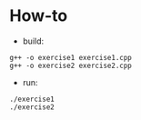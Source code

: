 # How-to

* build:
```
g++ -o exercise1 exercise1.cpp
g++ -o exercise2 exercise2.cpp
```

* run:
```
./exercise1
./exercise2
```
